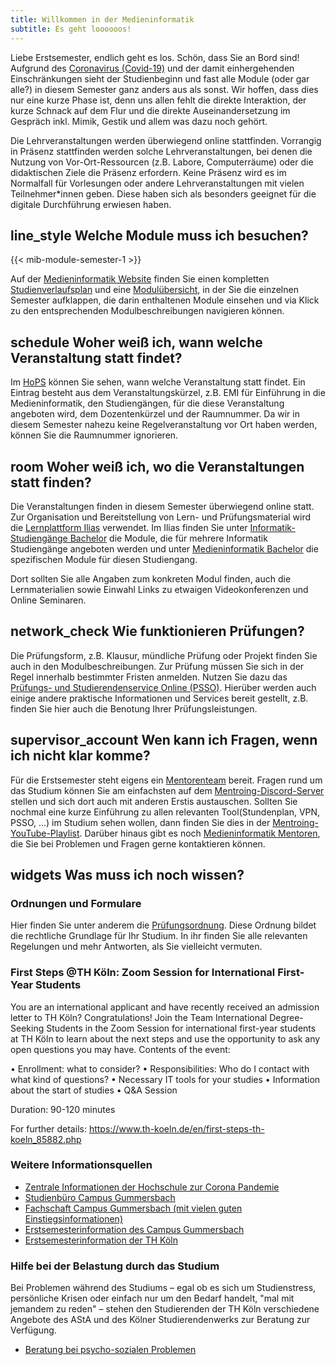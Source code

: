 ```yaml
---
title: Willkommen in der Medieninformatik
subtitle: Es geht loooooos! 
---
```


Liebe Erstsemester, endlich geht es los. Schön, dass Sie an Bord sind! Aufgrund des [Coronavirus (Covid-19)](https://www.th-koeln.de/hochschule/coronavirus_73114.php) und der damit einhergehenden Einschränkungen sieht der Studienbeginn und fast alle Module (oder gar alle?) in diesem Semester ganz anders aus als sonst. Wir hoffen, dass dies nur eine kurze Phase ist, denn uns allen fehlt die direkte Interaktion, der kurze Schnack auf dem Flur und die direkte Auseinandersetzung im Gespräch inkl. Mimik, Gestik und allem was dazu noch gehört. 

Die Lehrveranstaltungen werden überwiegend online stattfinden. Vorrangig in Präsenz stattfinden werden solche Lehrveranstaltungen, bei denen die Nutzung von Vor-Ort-Ressourcen (z.B. Labore, Computerräume) oder die didaktischen Ziele die Präsenz erfordern. Keine Präsenz wird es im Normalfall für Vorlesungen oder andere Lehrveranstaltungen mit vielen Teilnehmer*innen geben. Diese haben sich als besonders geeignet für die digitale Durchführung erwiesen haben. 

## <span class="material-icons">line_style</span> Welche Module muss ich besuchen?

{{< mib-module-semester-1 >}} 

Auf der [Medieninformatik Website](https://www.medieninformatik.th-koeln.de/study/bachelor/) finden Sie einen kompletten [Studienverlaufsplan](/study/bachelor/#studienverlaufsplan) und eine [Modulübersicht](/study/bachelor/#modul%C3%BCbersicht), in der Sie die einzelnen Semester aufklappen, die darin enthaltenen Module einsehen und via Klick zu den entsprechenden Modulbeschreibungen navigieren können.


## <span class="material-icons">schedule</span> Woher weiß ich, wann welche Veranstaltung statt findet?
Im [HoPS](https://hops.gm.th-koeln.de/hops/modules/timetable/) können Sie sehen, wann welche Veranstaltung statt findet. Ein Eintrag besteht aus dem Veranstaltungskürzel, z.B. EMI für Einführung in die Medieninformatik, den Studiengängen, für die diese Veranstaltung angeboten wird, dem Dozentenkürzel und der Raumnummer. Da wir in diesem Semester nahezu keine Regelveranstaltung vor Ort haben werden, können Sie die Raumnummer ignorieren.

## <span class="material-icons">room</span> Woher weiß ich, wo die Veranstaltungen statt finden?
Die Veranstaltungen finden in diesem Semester überwiegend online statt. Zur Organisation und Bereitstellung von Lern- und Prüfungsmaterial wird die [Lernplattform Ilias](https://ilias.th-koeln.de/) verwendet. Im Ilias finden Sie unter [Informatik-Studiengänge Bachelor](https://ilias.th-koeln.de/goto.php?target=cat_19829&client_id=ILIAS_FH_Koeln) die Module, die für mehrere Informatik Studiengänge angeboten werden und unter [Medieninformatik Bachelor](https://ilias.th-koeln.de/goto.php?target=cat_3057&client_id=ILIAS_FH_Koeln) die spezifischen Module für diesen Studiengang. 

Dort sollten Sie alle Angaben zum konkreten Modul finden, auch die Lernmaterialien sowie Einwahl Links zu etwaigen Videokonferenzen und Online Seminaren.

## <span class="material-icons">network_check</span> Wie funktionieren Prüfungen?
Die Prüfungsform, z.B. Klausur, mündliche Prüfung oder Projekt finden Sie auch in den Modulbeschreibungen. Zur Prüfung müssen Sie sich in der Regel innerhalb bestimmter Fristen anmelden. Nutzen Sie dazu das [Prüfungs- und Studierendenservice Online (PSSO)](https://psso.th-koeln.de/qisserver/rds?state=user&type=0). Hierüber werden auch einige andere praktische Informationen und Services bereit gestellt, z.B. finden Sie hier auch die Benotung Ihrer Prüfungsleistungen.

## <span class="material-icons">supervisor_account</span> Wen kann ich Fragen, wenn ich nicht klar komme?
Für die Erstsemester steht eigens ein [Mentorenteam](https://www.th-koeln.de/informatik-und-ingenieurwissenschaften/mentoring_44892.php) bereit. Fragen rund um das Studium können Sie am einfachsten auf dem [Mentroing-Discord-Server](https://discord.gg/kkU3bcu) stellen und sich dort auch mit anderen Erstis austauschen. Sollten Sie nochmal eine kurze Einführung zu allen relevanten Tool(Stundenplan, VPN, PSSO, ...) im Studium sehen wollen, dann finden Sie dies in der [Mentroing-YouTube-Playlist](https://www.youtube.com/playlist?list=PLt52ciynsgaCaVcfSU9NaIW9VeEezuJsF). Darüber hinaus gibt es noch [Medieninformatik Mentoren](/study/medieninformatik-mentoren/), die Sie bei Problemen und Fragen gerne kontaktieren können. 

## <span class="material-icons">widgets</span> Was muss ich noch wissen?

### Ordnungen und Formulare
Hier finden Sie unter anderem die [Prüfungsordnung](https://www.th-koeln.de/studium/medieninformatik-bachelor--ordnungen-und-formulare_3963.php). Diese Ordnung bildet die rechtliche Grundlage für Ihr Studium. In ihr finden Sie alle relevanten Regelungen und mehr Antworten, als Sie vielleicht vermuten. 

### First Steps @TH Köln: Zoom Session for International First-Year Students

You are an international applicant and have recently received an admission letter to TH Köln? Congratulations! Join the Team International Degree-Seeking Students in the Zoom Session for international first-year students at TH Köln to learn about the next steps and use the opportunity to ask any open questions you may have.
Contents of the event:

• Enrollment: what to consider?
• Responsibilities: Who do I contact with what kind of questions?
• Necessary IT tools for your studies
• Information about the start of studies
• Q&A Session

Duration: 90-120 minutes

For further details:
https://www.th-koeln.de/en/first-steps-th-koeln_85882.php


###  Weitere Informationsquellen
- [Zentrale Informationen der Hochschule zur Corona Pandemie](https://www.th-koeln.de/hochschule/coronavirus_73114.php#sprungmarke_1_118)
- [Studienbüro Campus Gummersbach](https://www.th-koeln.de/studium/studienbuero-campus-gummersbach_5313.php)
- [Fachschaft Campus Gummersbach (mit vielen guten Einstiegsinformationen)](https://www.fachschaftgm.de)
- [Erstsemesterinformation des Campus Gummersbach](https://www.th-koeln.de/informatik-und-ingenieurwissenschaften/campus-gummersbach-informationen-fuer-erstsemester_77721.php)
- [Erstsemesterinformation der TH Köln](https://www.th-koeln.de/studium/erstsemesterinformationen_75227.php)

### Hilfe bei der Belastung durch das Studium
Bei Problemen während des Studiums – egal ob es sich um Studienstress, persönliche Krisen oder einfach nur um den Bedarf handelt, "mal mit jemandem zu reden" – stehen den Studierenden der TH Köln verschiedene Angebote des AStA und des Kölner Studierendenwerks zur Beratung zur Verfügung.
- [Beratung bei psycho-sozialen Problemen](https://www.th-koeln.de/studium/beratung-bei-psycho-sozialen-problemen_64638.php)
